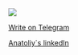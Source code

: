 <img src="https://u.jimcdn.com/cms/o/s5a799563da949f43/emotion/crop/header.jpg?t=1318437784">

<a href="https://t.me/a_sid_ks">Write on Telegram</a>

<a href="https://www.linkedin.com/in/sidhtc510/">Anatoliy`s linkedIn</a>
